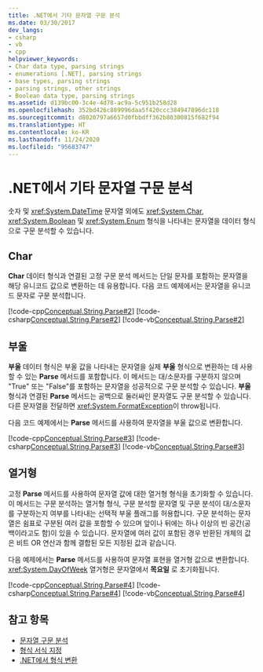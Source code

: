 ```yaml
---
title: .NET에서 기타 문자열 구문 분석
ms.date: 03/30/2017
dev_langs:
- csharp
- vb
- cpp
helpviewer_keywords:
- Char data type, parsing strings
- enumerations [.NET], parsing strings
- base types, parsing strings
- parsing strings, other strings
- Boolean data type, parsing strings
ms.assetid: d139bc00-3c4e-4d78-ac9a-5c951b258d28
ms.openlocfilehash: 352bd426c889996daa5f420ccc384947896dc118
ms.sourcegitcommit: d8020797a6657d0fbbdff362b80300815f682f94
ms.translationtype: HT
ms.contentlocale: ko-KR
ms.lasthandoff: 11/24/2020
ms.locfileid: "95683747"
---
```

# <a name="parsing-other-strings-in-net"></a>.NET에서 기타 문자열 구문 분석

숫자 및 <xref:System.DateTime> 문자열 외에도 <xref:System.Char>, <xref:System.Boolean> 및 <xref:System.Enum> 형식을 나타내는 문자열을 데이터 형식으로 구문 분석할 수 있습니다.  
  
## <a name="char"></a>Char  

 **Char** 데이터 형식과 연결된 고정 구문 분석 메서드는 단일 문자를 포함하는 문자열을 해당 유니코드 값으로 변환하는 데 유용합니다. 다음 코드 예제에서는 문자열을 유니코드 문자로 구문 분석합니다.  
  
 [!code-cpp[Conceptual.String.Parse#2](../../../samples/snippets/cpp/VS_Snippets_CLR/conceptual.string.parse/cpp/parse.cpp#2)]
 [!code-csharp[Conceptual.String.Parse#2](../../../samples/snippets/csharp/VS_Snippets_CLR/conceptual.string.parse/cs/parse.cs#2)]
 [!code-vb[Conceptual.String.Parse#2](../../../samples/snippets/visualbasic/VS_Snippets_CLR/conceptual.string.parse/vb/parse.vb#2)]  
  
## <a name="boolean"></a>부울  

 **부울** 데이터 형식은 부울 값을 나타내는 문자열을 실제 **부울** 형식으로 변환하는 데 사용할 수 있는 **Parse** 메서드를 포함합니다. 이 메서드는 대/소문자를 구분하지 않으며 "True" 또는 "False"를 포함하는 문자열을 성공적으로 구문 분석할 수 있습니다. **부울** 형식과 연결된 **Parse** 메서드는 공백으로 둘러싸인 문자열도 구문 분석할 수 있습니다. 다른 문자열을 전달하면 <xref:System.FormatException>이 throw됩니다.  
  
 다음 코드 예제에서는 **Parse** 메서드를 사용하여 문자열을 부울 값으로 변환합니다.  
  
 [!code-cpp[Conceptual.String.Parse#3](../../../samples/snippets/cpp/VS_Snippets_CLR/conceptual.string.parse/cpp/parse.cpp#3)]
 [!code-csharp[Conceptual.String.Parse#3](../../../samples/snippets/csharp/VS_Snippets_CLR/conceptual.string.parse/cs/parse.cs#3)]
 [!code-vb[Conceptual.String.Parse#3](../../../samples/snippets/visualbasic/VS_Snippets_CLR/conceptual.string.parse/vb/parse.vb#3)]  
  
## <a name="enumeration"></a>열거형  

 고정 **Parse** 메서드를 사용하여 문자열 값에 대한 열거형 형식을 초기화할 수 있습니다. 이 메서드는 구문 분석하는 열거형 형식, 구문 분석할 문자열 및 구문 분석이 대/소문자를 구분하는지 여부를 나타내는 선택적 부울 플래그를 허용합니다. 구문 분석하는 문자열은 쉼표로 구분된 여러 값을 포함할 수 있으며 앞이나 뒤에는 하나 이상의 빈 공간(공백이라고도 함)이 있을 수 있습니다. 문자열에 여러 값이 포함된 경우 반환된 개체의 값은 비트 OR 연산과 함께 결합된 모든 지정된 값과 같습니다.  
  
 다음 예제에서는 **Parse** 메서드를 사용하여 문자열 표현을 열거형 값으로 변환합니다. <xref:System.DayOfWeek> 열거형은 문자열에서 **목요일** 로 초기화됩니다.  
  
 [!code-cpp[Conceptual.String.Parse#4](../../../samples/snippets/cpp/VS_Snippets_CLR/conceptual.string.parse/cpp/parse.cpp#4)]
 [!code-csharp[Conceptual.String.Parse#4](../../../samples/snippets/csharp/VS_Snippets_CLR/conceptual.string.parse/cs/parse.cs#4)]
 [!code-vb[Conceptual.String.Parse#4](../../../samples/snippets/visualbasic/VS_Snippets_CLR/conceptual.string.parse/vb/parse.vb#4)]  
  
## <a name="see-also"></a>참고 항목

- [문자열 구문 분석](parsing-strings.md)
- [형식 서식 지정](formatting-types.md)
- [.NET에서 형식 변환](type-conversion.md)
